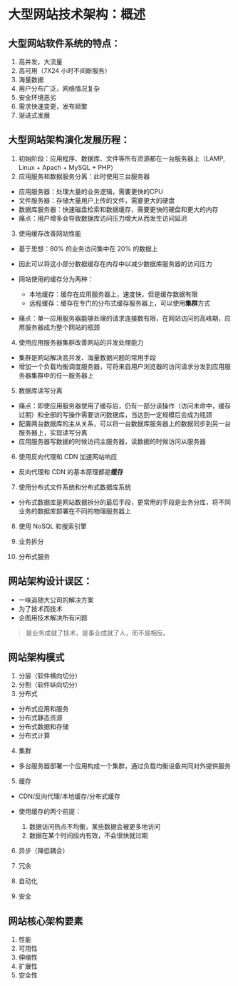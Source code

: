 # 大型网站技术架构：概述

<!-- toc -->

## 大型网站软件系统的特点：

1. 高并发，大流量
2. 高可用（7X24 小时不间断服务）
3. 海量数据
4. 用户分布广泛，网络情况复杂
5. 安全环境恶劣
6. 需求快速变更，发布频繁
7. 渐进式发展

## 大型网站架构演化发展历程：

1. 初始阶段：应用程序、数据库、文件等所有资源都在一台服务器上（LAMP, Linux + Apach + MySQL + PHP）
2. 应用服务和数据服务分离：此时使用三台服务器

  - 应用服务器：处理大量的业务逻辑，需要更快的CPU
  - 文件服务器：存储大量用户上传的文件，需要更大的硬盘
  - 数据库服务器：快速磁盘检索和数据缓存，需要更快的硬盘和更大的内存
  - 痛点：用户增多会导致数据库访问压力增大从而发生访问延迟

3. 使用缓存改善网站性能

  - 基于思想：80% 的业务访问集中在 20% 的数据上
  - 因此可以将这小部分数据缓存在内存中以减少数据库服务器的访问压力
  - 网站使用的缓存分为两种：

    - 本地缓存：缓存在应用服务器上，速度快，但是缓存数据有限
    - 远程缓存：缓存在专门的分布式缓存服务器上，可以使用**集群**方式

  - 痛点：单一应用服务器能够处理的请求连接数有限，在网站访问的高峰期，应用服务器成为整个网站的瓶颈

4. 使用应用服务器集群改善网站的并发处理能力

  - 集群是网站解决高并发、海量数据问题的常用手段
  - 增加一个负载均衡调度服务器，可将来自用户浏览器的访问请求分发到应用服务器集群中的任一服务器上

5. 数据库读写分离

  - 痛点：即使应用服务器使用了缓存后，仍有一部分读操作（访问未命中，缓存过期）和全部的写操作需要访问数据库，当达到一定规模后会成为瓶颈
  - 配置两台数据库的主从关系，可以将一台数据库服务器上的数据同步到另一台服务器上，实现读写分离
  - 应用服务器写数据的时候访问主服务器，读数据的时候访问从服务器

6. 使用反向代理和 CDN 加速网站响应

  - 反向代理和 CDN 的基本原理都是**缓存**

7. 使用分布式文件系统和分布式数据库系统

  - 分布式数据库是网站数据拆分的最后手段，更常用的手段是业务分库，将不同业务的数据库部署在不同的物理服务器上

8. 使用 NoSQL 和搜索引擎

9. 业务拆分

10. 分布式服务

## 网站架构设计误区：

- 一味追随大公司的解决方案
- 为了技术而技术
- 企图用技术解决所有问题

> 是业务成就了技术，是事业成就了人，而不是相反。

## 网站架构模式

1. 分层（软件横向切分）
2. 分割（软件纵向切分）
3. 分布式

  - 分布式应用和服务
  - 分布式静态资源
  - 分布式数据和存储
  - 分布式计算

4. 集群

  - 多台服务器部署一个应用构成一个集群，通过负载均衡设备共同对外提供服务

5. 缓存

  - CDN/反向代理/本地缓存/分布式缓存
  - 使用缓存的两个前提：

    1. 数据访问热点不均衡，某些数据会被更多地访问
    2. 数据在某个时间段内有效，不会很快就过期

6. 异步（降低耦合）

7. 冗余
8. 自动化
9. 安全

## 网站核心架构要素

1. 性能
2. 可用性
3. 伸缩性
4. 扩展性
5. 安全性
